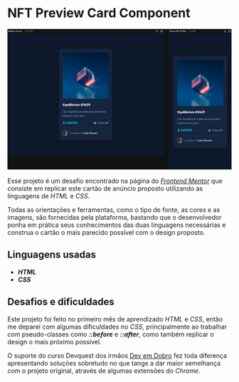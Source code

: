 # NFT Preview Card Component
<img src="./src/gif/screen-recorder.gif" alt="gravação de tela do projeto proposto">

Esse projeto é um desafio encontrado na página do *[Frontend Mentor](https://www.frontendmentor.io/challenges/nft-preview-card-component-SbdUL_w0U)* que consiste em replicar este cartão de anúncio proposto utilizando as linguagens de *HTML* e *CSS*. 

Todas as orientações e ferramentas, como o tipo de fonte, as cores e as imagens, são fornecidas pela plataforma, bastando que o desenvolvedor ponha em prática seus conhecimentos das duas linguagens necessárias e construa o cartão o mais parecido possível com o design proposto.

## Linguagens usadas
- ***HTML***
- ***CSS***

## Desafios e dificuldades

Este projeto foi feito no primeiro mês de aprendizado *HTML* e *CSS*, então me deparei com algumas dificuldades no *CSS*, principalmente ao trabalhar com pseudo-classes como ***::before*** e ***::after***, como também replicar o design o mais próximo possível.

O suporte do curso Devquest dos irmãos [Dev em Dobro](https://www.youtube.com/@DevemDobro) fez toda diferença apresentando soluções sobretudo no que tange a dar maior semelhança com o projeto original, através de algumas extensões do *Chrome*.